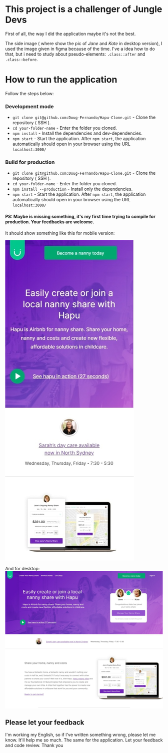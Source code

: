 # This project is a challenger of Jungle Devs
First of all, the way I did the application maybe it's not the best.

The side image ( where show the pic of *Jane* and *Kate* in desktop version), I used the image given in figma because of the time. I've a idea how to do that, but i need to study about pseudo-elements: `.class::after` and `.class::before`.

# How to run the application
Follow the steps below:
### Development mode
- `git clone git@github.com:Doug-Fernando/Hapu-Clone.git` - Clone the repository ( SSH ).
- `cd your-folder-name` - Enter the folder you cloned.
- `npm install` - Install the dependencies and dev-dependencies.
- `npm start` - Start the application.
After `npm start`, the application automatically should open in your browser using the URL `localhost:3000/`
### Build for production
- `git clone git@github.com:Doug-Fernando/Hapu-Clone.git` - Clone the repository ( SSH ).
- `cd your-folder-name` - Enter the folder you cloned.
- `npm install --production` - Install only the dependencies.
- `npm start` - Start the application.
After `npm start`, the application automatically should open in your browser using the URL `localhost:3000/`

#### PS: Maybe is missing something, it's my first time trying to compile for production. Your feedbacks are welcome.

It should show something like this for mobile version:

![Mobile version](screen%20mobile.jpeg)

And for desktop:
![Desktop version](screen%20desktop.jpeg)


## Please let your feedback
I'm working my English, so if I've written something wrong, please let me know. It'll help me so much.
The same for the application. Let your feedback and code review. 
Thank you
